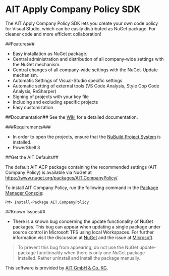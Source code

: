AIT Apply Company Policy SDK
========================

The AIT Apply Company Policy SDK lets you create your own code policy for Visual Studio, which can be easily distributed as NuGet package. For cleaner code and more efficient collaboration!

##Features##
- Easy installation as NuGet package.
- Central administration and distribution of all company-wide settings with the NuGet mechanism.
- Central changes of all company-wide settings with the NuGet-Update mechanism.
- Automatic Settings of Visual-Studio specific settings.
- Automatic setting of external tools (VS Code Analysis, Style Cop Code Analysis, ReSharper)
- Signing of projects with your key file
- Including and excluding specific projects
- Easy customization

##Documentation##
See the [Wiki](https://github.com/AITGmbH/Apply-Company-Policy-SDK/wiki) for a detailed documentation.

###Requirements###
- In order to open the projects, ensure that the [NuBuild Project System](https://visualstudiogallery.msdn.microsoft.com/3efbfdea-7d51-4d45-a954-74a2df51c5d0) is installed.
- PowerShell 3

##Get the AIT Defaults##

The default AIT ACP package containing the recommended settings (AIT Company Policy) is available via NuGet at https://www.nuget.org/packages/AIT.CompanyPolicy/

To install AIT Company Policy, run the following command in the [Package Manager Console](http://docs.nuget.org/docs/start-here/using-the-package-manager-console):

    PM> Install-Package AIT.CompanyPolicy
	
##Known Issues##

- There is a known bug concerning the update functionality of NuGet packages. This bug can appear when updating a single package under source control in Microsoft TFS using local Workspaces. For further information visit the discussion at [NuGet](https://github.com/NuGet/Home/issues/491) and the issue at [Microsoft](https://connect.microsoft.com/VisualStudio/feedback/details/1344773/tfs-local-workspace-marks-files-as-deleted). 
> To prevent this bug from appearing, do not use the NuGet update-package functionality when there is only one NuGet package installed. Rather uninstall and install the package manually.


This software is provided by [AIT GmbH & Co. KG](http://www.aitgmbh.de/en/).